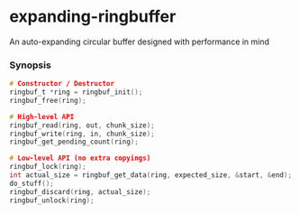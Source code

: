 expanding-ringbuffer
====================

An auto-expanding circular buffer designed with performance in mind

### Synopsis

```c
# Constructor / Destructor
ringbuf_t *ring = ringbuf_init();
ringbuf_free(ring);

# High-level API
ringbuf_read(ring, out, chunk_size);
ringbuf_write(ring, in, chunk_size);
ringbuf_get_pending_count(ring);

# Low-level API (no extra copyings)
ringbuf_lock(ring);
int actual_size = ringbuf_get_data(ring, expected_size, &start, &end); // mem=O(1), cpu=O(1)
do_stuff();
ringbuf_discard(ring, actual_size);
ringbuf_unlock(ring);
```
